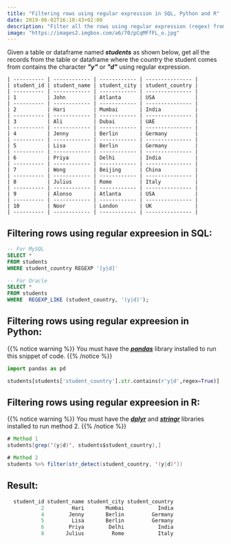 ```yaml
---
title: "Filtering rows using regular expression in SQL, Python and R"
date: 2019-06-02T16:10:43+02:00
description: "Filter all the rows using regular expression (regex) from the given table in SQL or given dataframe in Python or R."
image: "https://images2.imgbox.com/a6/70/pCqMFfFL_o.jpg"
---
```


Given a table or dataframe named *__students__* as shown below, get all the records from the table or dataframe where the country the student comes from contains the character *__"y"__* or *__"d"__* using regular expression.

```
| ---------- | ------------ | ------------ | --------------- |
| student_id | student_name | student_city | student_country |
| ---------- | ------------ | ------------ | --------------- |
| 1          | John         | Atlanta      | USA             |
| ---------- | ------------ | ------------ | --------------- |
| 2          | Hari         | Mumbai       | India           |
| ---------- | ------------ | ------------ | --------------- |
| 3          | Ali          | Dubai        | UAE             |
| ---------- | ------------ | ------------ | --------------- |
| 4          | Jenny        | Berlin       | Germany         |
| ---------- | ------------ | ------------ | --------------- |
| 5          | Lisa         | Berlin       | Germany         |
| ---------- | ------------ | ------------ | --------------- |
| 6          | Priya        | Delhi        | India           |
| ---------- | ------------ | ------------ | --------------- |
| 7          | Wong         | Beijing      | China           |
| ---------- | ------------ | ------------ | --------------- |
| 8          | Julius       | Rome         | Italy           |
| ---------- | ------------ | ------------ | --------------- |
| 9          | Alonso       | Atlanta      | USA             |
| ---------- | ------------ | ------------ | --------------- |
| 10         | Noor         | London       | UK              |
| ---------- | ------------ | ------------ | --------------- |
```

## Filtering rows using regular expreesion in SQL:

```SQL
-- For MySQL
SELECT * 
FROM students
WHERE student_country REGEXP '[y|d]'

-- For Oracle
SELECT * 
FROM students
WHERE  REGEXP_LIKE (student_country, '(y|d)');
```

## Filtering rows using regular expreesion in Python:

{{% notice warning %}}
You must have the *__[pandas](https://pandas.pydata.org/)__* library installed to run this snippet of code.
{{% /notice %}}

```Python
import pandas as pd

students[students['student_country'].str.contains(r'y|d',regex=True)]
```

## Filtering rows using regular expreesion in R:

{{% notice warning %}}
You must have the *__[dplyr](https://www.rdocumentation.org/packages/dplyr/versions/0.7.8)__* and *__[stringr](https://www.rdocumentation.org/packages/stringr/versions/1.4.0)__* libraries installed to run method 2.
{{% /notice %}}

```Java
# Method 1
students[grep('(y|d)', students$student_country),]

# Method 2
students %>% filter(str_detect(student_country, '(y|d)'))
```

## Result:

```C
  student_id student_name student_city student_country
           2         Hari       Mumbai           India
           4        Jenny       Berlin         Germany
           5         Lisa       Berlin         Germany
           6        Priya        Delhi           India
           8       Julius         Rome           Italy
```